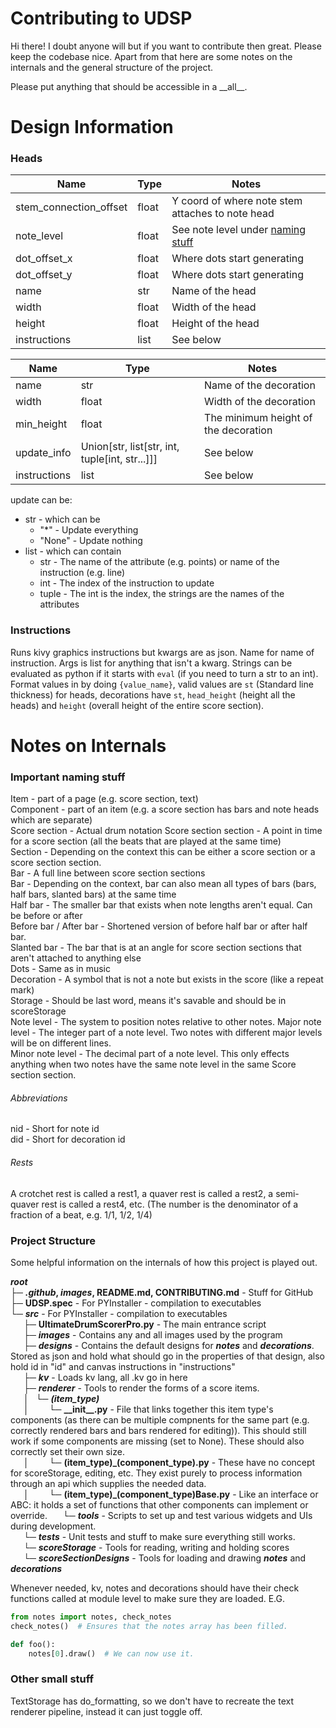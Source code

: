 # Contributing to UDSP
Hi there! I doubt anyone will but if you want to contribute then great. Please keep the codebase nice. Apart from that here are some notes on the internals and the general structure of the project.

Please put anything that should be accessible in a \_\_all\_\_.

# Design Information
### Heads
| Name                   | Type  | Notes                                                                                                                                    |
|------------------------|-------|------------------------------------------------------------------------------------------------------------------------------------------|
| stem_connection_offset | float | Y coord of where note stem attaches to note head                                                                                         |
| note_level             | float | See note level under [naming stuff](https://github.com/GreenJon902/UltimateDrumScorerPro/blob/v3/CONTRIBUTING.md#important-naming-stuff) |
| dot_offset_x           | float | Where dots start generating                                                                                                              |
| dot_offset_y           | float | Where dots start generating                                                                                                              |
| name                   | str   | Name of the head                                                                                                                         |
| width                  | float | Width of the head                                                                                                                        |
| height                 | float | Height of the head                                                                                                                       |
| instructions           | list  | See below                                                                                                                                |

| Name         | Type                                           | Notes                                |
|--------------|------------------------------------------------|--------------------------------------|
| name         | str                                            | Name of the decoration               |
| width        | float                                          | Width of the decoration              |
| min_height   | float                                          | The minimum height of the decoration |
| update_info  | Union[str, list[str, int, tuple[int, str...]]] | See below                            |
| instructions | list                                           | See below                            |     

update can be:
- str - which can be
  - "*" - Update everything
  - "None" - Update nothing
- list - which can contain
  - str - The name of the attribute (e.g. points) or name of the instruction (e.g. line)
  - int - The index of the instruction to update
  - tuple - The int is the index, the strings are the names of the attributes

### Instructions
Runs kivy graphics instructions but kwargs are as json. 
Name for name of instruction. 
Args is list for anything that isn't a kwarg.
Strings can be evaluated as python if it starts with `eval` (if you need to turn a str to an int). 
Format values in by doing `{value_name}`, valid values are `st` (Standard line thickness) for heads, decorations have 
`st`, `head_height` (height all the heads) and `height` (overall height of the entire score section). 

# Notes on Internals
### Important naming stuff
Item - part of a page (e.g. score section, text)  
Component - part of an item (e.g. a score section has bars and note heads which are separate)  
Score section - Actual drum notation
Score section section - A point in time for a score section (all the beats that are played at the same time)  
Section - Depending on the context this can be either a score section or a score section section.  
Bar - A full line between score section sections  
Bar - Depending on the context, bar can also mean all types of bars (bars, half bars, slanted bars) at the same time  
Half bar - The smaller bar that exists when note lengths aren't equal. Can be before or after  
Before bar / After bar - Shortened version of before half bar or after half bar.  
Slanted bar - The bar that is at an angle for score section sections that aren't attached to anything else  
Dots - Same as in music  
Decoration - A symbol that is not a note but exists in the score (like a repeat mark)  
Storage - Should be last word, means it's savable and should be in scoreStorage  
Note level - The system to position notes relative to other notes.
Major note level - The integer part of a note level. Two notes with different major levels will be on different lines.  
Minor note level - The decimal part of a note level. This only effects anything when two notes have the same note level in the same Score section section.  

###### Abbreviations
nid - Short for note id  
did - Short for decoration id

###### Rests
A crotchet rest is called a rest1, a quaver rest is called a rest2, a semi-quaver rest is called a rest4, etc. (The number is the denominator of a fraction of a beat, e.g. 1/1, 1/2, 1/4)

### Project Structure
Some helpful information on the internals of how this project is played out.  

**_root_**  
├─ **_.github_, _images_, README.md, CONTRIBUTING.md** - Stuff for GitHub  
├─ **UDSP.spec** - For PYInstaller - compilation to executables  
└─ **_src_** - For PYInstaller - compilation to executables  
&emsp;&ensp;├─ **UltimateDrumScorerPro.py** - The main entrance script  
&emsp;&ensp;├─ **_images_** - Contains any and all images used by the program  
&emsp;&ensp;├─ **_designs_** - Contains the default designs for **_notes_** and **_decorations_**. Stored as json and hold what should go in the properties of that design, also hold id in "id" and canvas instructions in "instructions"  
&emsp;&ensp;├─ **_kv_** - Loads kv lang, all .kv go in here  
&emsp;&ensp;├─ **_renderer_** - Tools to render the forms of a score items.  
&emsp;&ensp;│ &ensp;└─ **_(item_type)_**   
&emsp;&ensp;│ &ensp;&emsp;&ensp;└─ **\_\_init\_\_.py** - File that links together this item type's components (as there can be multiple compnents for the same part (e.g. correctly rendered bars and bars rendered for editing)). This should still work if some components are missing (set to None). These should also correctly set their own size.  
&emsp;&ensp;│ &ensp;&emsp;&ensp;└─ **(item_type)_(component_type).py** - These have no concept for scoreStorage, editing, etc. They exist purely to process information through an api which supplies the needed data.  
&emsp;&ensp;│ &ensp;&emsp;&ensp;└─ **(item_type)_(component_type)Base.py** - Like an interface or ABC: it holds a set of functions that other components can implement or override.
&emsp;&ensp;└─ **_tools_** - Scripts to set up and test various widgets and UIs during development.  
&emsp;&ensp;└─ **_tests_** - Unit tests and stuff to make sure everything still works.  
&emsp;&ensp;└─ **_scoreStorage_** - Tools for reading, writing and holding scores  
&emsp;&ensp;└─ **_scoreSectionDesigns_** - Tools for loading and drawing **_notes_** and **_decorations_**  

Whenever needed, kv, notes and decorations should have their check functions called at module level to make sure they
are loaded. E.G.
```python
from notes import notes, check_notes
check_notes()  # Ensures that the notes array has been filled.

def foo():
    notes[0].draw()  # We can now use it.
```

### Other small stuff
TextStorage has do_formatting, so we don't have to recreate the text renderer pipeline, instead it can just toggle off.